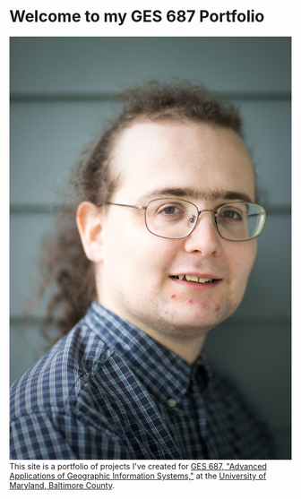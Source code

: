 # Welcome to my GES 687 Portfolio

![My Image](DWRowlands-Headshot.jpg?classes=float-left,80x)
This site is a portfolio of projects I've created for [GES 687, "Advanced Applications of Geographic Information Systems,"](http://catalog.umbc.edu/preview_course_nopop.php?catoid=17&coid=51285) at the [University of Maryland, Baltimore County](https://www.umbc.edu).
